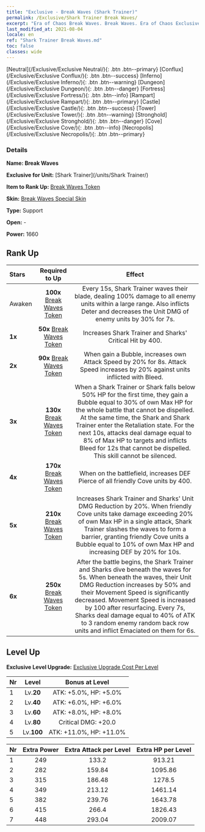 ```yaml
---
title: "Exclusive - Break Waves (Shark Trainer)"
permalink: /Exclusive/Shark Trainer Break Waves/
excerpt: "Era of Chaos Break Waves. Break Waves. Era of Chaos Exclusive Break Waves. Shark Trainer Exclusive."
last_modified_at: 2021-08-04
locale: en
ref: "Shark Trainer Break Waves.md"
toc: false
classes: wide
---
```

 [Neutral](/Exclusive/Exclusive Neutral/){: .btn .btn--primary} [Conflux](/Exclusive/Exclusive Conflux/){: .btn .btn--success} [Inferno](/Exclusive/Exclusive Inferno/){: .btn .btn--warning} [Dungeon](/Exclusive/Exclusive Dungeon/){: .btn .btn--danger} [Fortress](/Exclusive/Exclusive Fortress/){: .btn .btn--info} [Rampart](/Exclusive/Exclusive Rampart/){: .btn .btn--primary} [Castle](/Exclusive/Exclusive Castle/){: .btn .btn--success} [Tower](/Exclusive/Exclusive Tower/){: .btn .btn--warning} [Stronghold](/Exclusive/Exclusive Stronghold/){: .btn .btn--danger} [Cove](/Exclusive/Exclusive Cove/){: .btn .btn--info} [Necropolis](/Exclusive/Exclusive Necropolis/){: .btn .btn--primary} 

### Details
 **Name: Break Waves** 

 **Exclusive for Unit:** [Shark Trainer](/units/Shark Trainer/) 

 **Item to Rank Up:** [Break Waves Token](/Items/con_2225/)

 **Skin:** [Break Waves Special Skin](/Items/con_2223/)

 **Type:** Support

 **Open:** -

 **Power:** 1660

## Rank Up

  |     Stars    |  Required to Up | Effect |
  |:-------------|:---------------:|:---------------:|
  |  Awaken  | **100x** [Break Waves Token](/Items/con_2225/) | <Tempest> Every 15s, Shark Trainer waves their blade, dealing 100% damage to all enemy units within a large range. Also inflicts Deter and decreases the Unit DMG of enemy units by 30% for 7s. |
  | **1x** <i class="fas fa-star"/> | **50x** [Break Waves Token](/Items/con_2225/) | Increases Shark Trainer and Sharks' Critical Hit by 400. |
  | **2x** <i class="fas fa-star"/> | **90x** [Break Waves Token](/Items/con_2225/) | When gain a Bubble, increases own Attack Speed by 20% for 8s. Attack Speed increases by 20% against units inflicted with Bleed. |
  | **3x** <i class="fas fa-star"/> | **130x** [Break Waves Token](/Items/con_2225/) | <Blood Feud> When a Shark Trainer or Shark falls below 50% HP for the first time, they gain a Bubble equal to 30% of own Max HP for the whole battle that cannot be dispelled. At the same time, the Shark and Shark Trainer enter the Retaliation state. For the next 10s, attacks deal damage equal to 8% of Max HP to targets and inflicts Bleed for 12s that cannot be dispelled. This skill cannot be silenced. |
  | **4x** <i class="fas fa-star"/> | **170x** [Break Waves Token](/Items/con_2225/) | When on the battlefield, increases DEF Pierce of all friendly Cove units by 400. |
  | **5x** <i class="fas fa-star"/> | **210x** [Break Waves Token](/Items/con_2225/) | <Sea Wall> Increases Shark Trainer and Sharks' Unit DMG Reduction by 20%. When friendly Cove units take damage exceeding 20% of own Max HP in a single attack, Shark Trainer slashes the waves to form a barrier, granting friendly Cove units a Bubble equal to 10% of own Max HP and increasing DEF by 20% for 10s. |
  | **6x** <i class="fas fa-star"/> | **250x** [Break Waves Token](/Items/con_2225/) | <Deep Sea Predator> After the battle begins, the Shark Trainer and Sharks dive beneath the waves for 5s. When beneath the waves, their Unit DMG Reduction increases by 50% and their Movement Speed is significantly decreased. Movement Speed is increased by 100 after resurfacing. Every 7s, Sharks deal damage equal to 40% of ATK to 3 random enemy random back row units and inflict Emaciated on them for 6s. |


## Level Up
 **Exclusive Level Upgrade:** [Exclusive Upgrade Cost Per Level](/Exclusive/ExclusiveUpgradeCostPerLevel/)

  |  Nr  |   Level  | Bonus at Level |
  |:-----|:--------:|:--------------:|
  | 1 | Lv.**20** | ATK: +5.0%, HP: +5.0% |
  | 2 | Lv.**40** | ATK: +6.0%, HP: +6.0% |
  | 3 | Lv.**60** | ATK: +8.0%, HP: +8.0% |
  | 4 | Lv.**80** | Critical DMG: +20.0 |
  | 5 | Lv.**100** | ATK: +11.0%, HP: +11.0% |


  |  Nr  |  Extra Power | Extra Attack per Level | Extra HP per Level |
  |:-----|:--------:|:--------:|:--------:|
  | 1 | 249 | 133.2 | 913.21 |
  | 2 | 282 | 159.84 | 1095.86 |
  | 3 | 315 | 186.48 | 1278.5 |
  | 4 | 349 | 213.12 | 1461.14 |
  | 5 | 382 | 239.76 | 1643.78 |
  | 6 | 415 | 266.4 | 1826.43 |
  | 7 | 448 | 293.04 | 2009.07 |


